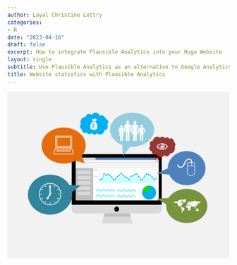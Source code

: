 ```yaml
---
author: Layal Christine Lettry
categories:
- R
date: "2023-04-16"
draft: false
excerpt: How to integrate Plausible Analytics into your Hugo Website
layout: single
subtitle: Use Plausible Analytics as an alternative to Google Analytics
title: Website statistics with Plausible Analytics
---
```


![Website Analytics](./featured.jpg)
